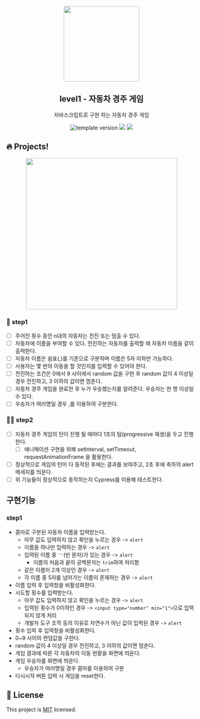 <p align="middle" >
  <img width="200px;" src="https://user-images.githubusercontent.com/50367798/106415730-2645a280-6493-11eb-876c-ef7172652261.png"/>
</p>
<h2 align="middle">level1 - 자동차 경주 게임</h2>
<p align="middle">자바스크립트로 구현 하는 자동차 경주 게임</p>
<p align="middle">
<img src="https://img.shields.io/badge/version-1.0.0-blue?style=flat-square" alt="template version"/>
<img src="https://img.shields.io/badge/language-html-blue.svg?style=flat-square"/>
<a href="https://github.com/daybrush/moveable/blob/master/LICENSE" target="_blank">
  <img src="https://img.shields.io/github/license/daybrush/moveable.svg?style=flat-square&label=license&color=08CE5D"/>
  </a>
</p>

## 🔥 Projects!

<p align="middle">
  <img width="400" src="https://techcourse-storage.s3.ap-northeast-2.amazonaws.com/7c76e809d82a4a3aa0fd78a86be25427">
</p>

### 🎯 step1

- [ ] 주어진 횟수 동안 n대의 자동차는 전진 또는 멈출 수 있다.
- [ ] 자동차에 이름을 부여할 수 있다. 전진하는 자동차를 출력할 때 자동차 이름을 같이 출력한다.
- [ ] 자동차 이름은 쉼표(,)를 기준으로 구분하며 이름은 5자 이하만 가능하다.
- [ ] 사용자는 몇 번의 이동을 할 것인지를 입력할 수 있어야 한다.
- [ ] 전진하는 조건은 0에서 9 사이에서 random 값을 구한 후 random 값이 4 이상일 경우 전진하고, 3 이하의 값이면 멈춘다.
- [ ] 자동차 경주 게임을 완료한 후 누가 우승했는지를 알려준다. 우승자는 한 명 이상일 수 있다.
- [ ] 우승자가 여러명일 경우 ,를 이용하여 구분한다.

### 🎯🎯 step2

- [ ] 자동차 경주 게임의 턴이 진행 될 때마다 1초의 텀(progressive 재생)을 두고 진행한다.
  - [ ] 애니메이션 구현을 위해 setInterval, setTimeout, requestAnimationFrame 을 활용한다.
- [ ] 정상적으로 게임의 턴이 다 동작된 후에는 결과를 보여주고, 2초 후에 축하의 alert 메세지를 띄운다.
- [ ] 위 기능들이 정상적으로 동작하는지 Cypress를 이용해 테스트한다.

## 구현기능

### step1

- 콤마로 구분된 자동차 이름을 입력받는다.
  - 아무 값도 입력하지 않고 확인을 누르는 경우 -> `alert`
  - 이름을 하나만 입력하는 경우 -> `alert`
  - 입력된 이름 중 `''`(빈 문자)가 있는 경우 -> `alert`
    - 이름의 처음과 끝의 공백문자는 `trim`하여 처리함
  - 같은 이름이 2개 이상인 경우 -> `alert`
  - 각 이름 중 5자를 넘어가는 이름이 존재하는 경우 -> `alert`
- 이름 입력 후 입력창을 비활성화한다.
- 시도할 횟수를 입력받는다.
  - 아무 값도 입력하지 않고 확인을 누르는 경우 -> `alert`
  - 입력된 횟수가 0이하인 경우 -> `<input type="number" min="1">`으로 입력되지 않게 처리
  - 개발자 도구 조작 등의 이유로 자연수가 아닌 값이 입력된 경우 -> `alert`
- 횟수 입력 후 입력창을 비활성화한다.
- 0~9 사이의 랜덤값을 구한다.
- random 값이 4 이상일 경우 전진하고, 3 이하의 값이면 멈춘다.
- 게임 결과에 따른 각 자동차의 이동 현황을 화면에 띄운다.
- 게임 우승자를 화면에 띄운다.
  - 우승자가 여러명일 경우 콤마를 이용하여 구분
- 다시시작 버튼 입력 시 게임을 reset한다.

## 📝 License

This project is [MIT](https://github.com/woowacourse/javascript-racingcar/blob/main/LICENSE) licensed.

